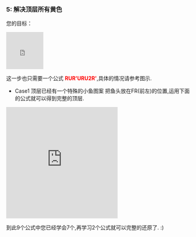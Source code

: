 ### 5: 解决顶层所有黄色
您的目标：
<iframe src="https://fy-create.github.io/Cube/tools/browser/cube.html?para={screenRatio:1.0,corner:12345678,edge:1234567890AB,center:123456,edgeValidFace:{1:U,2:U,3:U,4:U},cornerValidFace:{1:U,2:U,3:U,4:U}}
" width="100px" height="100px" frameborder="0" scrolling="no"></iframe>

这一步也只需要一个公式 <span style="color: red;">**RUR'URU2R'**</span>,具体的情况请参考图示.


- Case1 顶层已经有一个特殊的小鱼图案
把鱼头放在FR(前左)的位置,运用下面的公式就可以得到完整的顶层.
<iframe src="https://fy-create.github.io/Cube/tools/browser/cube.html?para={screenRatio:1.5,eye:true,corner:12345678,edge:1234567890AB,center:123456,edgeValidFace:{1:U,2:U,3:U,4:U},cornerValidFace:{1:U,2:U,3:U,4:U},cornerDirAndPath:<2<3<4,formula:RUR'URU2R'}" width="300px" height="300px" frameborder="0" scrolling="no"></iframe>




到此9个公式中您已经学会7个,再学习2个公式就可以完整的还原了. :)
